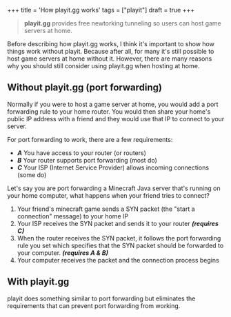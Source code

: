 +++
title = 'How playit.gg works'
tags = ["playit"]
draft = true
+++

> **playit.gg** provides free newtorking tunneling so users can host game servers at home.

Before describing how playit.gg works, I think it's important to show how things work without playit. Because after all, for many it's still possible to host game servers at home without it. However, there are many reasons why you should still consider using playit.gg when hosting at home.

## Without playit.gg (port forwarding)

Normally if you were to host a game server at home, you would add a port forwarding rule to your home router. You would then share your home's public IP address with a friend and they would use that IP to connect to your server.

For port forwarding to work, there are a few requirements:
* ***A*** You have access to your router (or routers)
* ***B*** Your router supports port forwarding (most do)
* ***C*** Your ISP (Internet Service Provider) allows incoming connections (some do)

Let's say you are port forwarding a Minecraft Java server that's running on your home computer, what happens when your friend tries to connect?

1. Your friend's minecraft game sends a SYN packet (the "start a connection" message) to your home IP
1. Your ISP receives the SYN packet and sends it to your router ***(requires C)***
1. When the router receives the SYN packet, it follows the port forwarding rule you set which specifies that the SYN packet should be forwarded to your computer. ***(requires A & B)***
1. Your computer receives the packet and the connection process begins


## With playit.gg

playit does something similar to port forwarding but eliminates the requirements that can prevent port forwarding from working.

